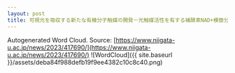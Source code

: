 ```yaml
---
layout: post
title: 可視光を吸収する新たな有機分子触媒の開発－光触媒活性を有する補酵素NAD+模倣分子－
---
```

Autogenerated Word Cloud.
Source\: [https://www.niigata-u.ac.jp/news/2023/417690/](https://www.niigata-u.ac.jp/news/2023/417690/)
![WordCloud]({{ site.baseurl }}/assets/deba84f988defb19f9ee4382c10c8c40.png)